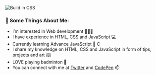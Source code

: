 ![Build in CSS](https://user-images.githubusercontent.com/77884951/182833800-c076e0fb-09fe-49a2-856f-d4a2dc3a0ae7.JPG)


### 🧐 Some Things About Me:
* I’m interested in Web development 👩🏻‍⚕️ 
* I have experience in HTML, CSS and JavaScript 💻
* Currently learning Advance JavaScript 📝 C
* I share my knowledge on HTML, CSS and JavaScript in form of tips, projects and art 🕮 
* LOVE playing badminton 🏸
* You can connect with me at [Twitter](https://twitter.com/CodeByPoonam) and [CodePen](https://codepen.io/poonam-adlakha) 📫 

<!---
poonam-adlakha/poonam-adlakha is a ✨ special ✨ repository because its `README.md` (this file) appears on your GitHub profile.
You can click the Preview link to take a look at your changes.
--->
